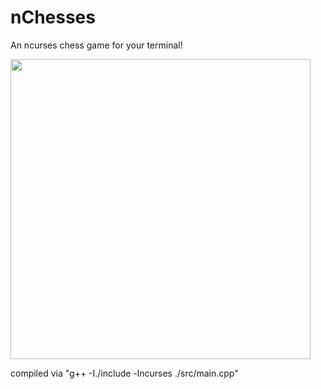 # nChesses
An ncurses chess game for your terminal!

<img src="https://github.com/user-attachments/assets/e5f89199-1e9c-4c45-a101-f77ad039c88f" width="480">

compiled via "g++ -I./include -lncurses ./src/main.cpp"
